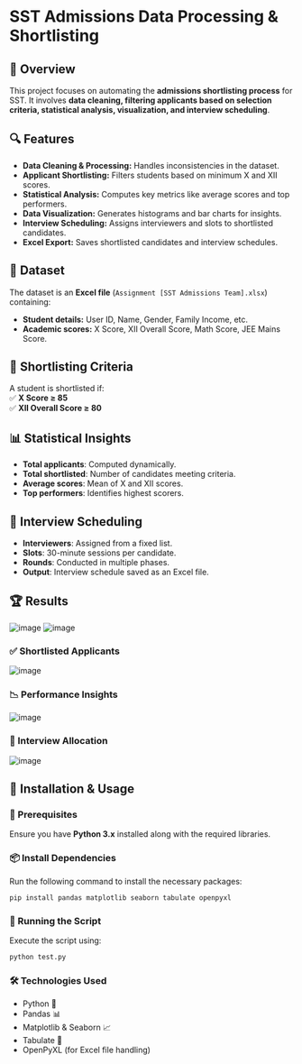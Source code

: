 # SST Admissions Data Processing & Shortlisting  

## 📌 Overview  
This project focuses on automating the **admissions shortlisting process** for SST. It involves **data cleaning, filtering applicants based on selection criteria, statistical analysis, visualization, and interview scheduling**.  

## 🔍 Features  
- **Data Cleaning & Processing:** Handles inconsistencies in the dataset.  
- **Applicant Shortlisting:** Filters students based on minimum X and XII scores.  
- **Statistical Analysis:** Computes key metrics like average scores and top performers.  
- **Data Visualization:** Generates histograms and bar charts for insights.  
- **Interview Scheduling:** Assigns interviewers and slots to shortlisted candidates.  
- **Excel Export:** Saves shortlisted candidates and interview schedules.  

## 📂 Dataset  
The dataset is an **Excel file** (`Assignment [SST Admissions Team].xlsx`) containing:  
- **Student details:** User ID, Name, Gender, Family Income, etc.  
- **Academic scores:** X Score, XII Overall Score, Math Score, JEE Mains Score.  

## 🎯 Shortlisting Criteria  
A student is shortlisted if:  
✅ **X Score ≥ 85**  
✅ **XII Overall Score ≥ 80**  

## 📊 Statistical Insights  
- **Total applicants**: Computed dynamically.  
- **Total shortlisted**: Number of candidates meeting criteria.  
- **Average scores**: Mean of X and XII scores.  
- **Top performers**: Identifies highest scorers.  

## 📅 Interview Scheduling  
- **Interviewers**: Assigned from a fixed list.  
- **Slots**: 30-minute sessions per candidate.  
- **Rounds**: Conducted in multiple phases.  
- **Output**: Interview schedule saved as an Excel file.

## 🏆 Results  

![image](https://github.com/user-attachments/assets/f30e96a7-6301-4ff6-8964-7b74936bff6c)
![image](https://github.com/user-attachments/assets/c334dfbf-6975-4615-ae83-69927bb1332f)

### ✅ Shortlisted Applicants  

![image](https://github.com/user-attachments/assets/fb84fd76-ab13-4aae-b202-3f2ed0f0b95f)


### 📉 Performance Insights  

![image](https://github.com/user-attachments/assets/87da46e7-ecdf-4537-b6c4-99cb55b14669)


### 📅 Interview Allocation  

![image](https://github.com/user-attachments/assets/207e86b3-cc4e-4a0d-b49b-7cebbe8a9e5e)


## 📌 Installation & Usage  

### 🔧 Prerequisites  
Ensure you have **Python 3.x** installed along with the required libraries.  

### 📦 Install Dependencies  
Run the following command to install the necessary packages:  

```bash
pip install pandas matplotlib seaborn tabulate openpyxl
```

### 🚀 Running the Script  
Execute the script using:  

```bash
python test.py
```

### 🛠 Technologies Used

- Python 🐍  
- Pandas 📊  
- Matplotlib & Seaborn 📈  
- Tabulate 📝  
- OpenPyXL (for Excel file handling)  


